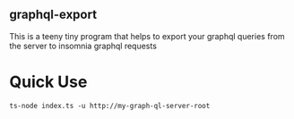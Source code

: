## graphql-export

This is a teeny tiny program that helps to export your graphql queries from the server to insomnia graphql requests

# Quick Use

`ts-node index.ts -u http://my-graph-ql-server-root`

